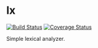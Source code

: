 # lx
[![Build Status](https://travis-ci.org/shishidosoichiro/lx.svg?branch=master)](https://travis-ci.org/shishidosoichiro/lx)
[![Coverage Status](https://coveralls.io/repos/github/shishidosoichiro/lx/badge.svg?branch=master)](https://coveralls.io/github/shishidosoichiro/lx?branch=master)


Simple lexical analyzer.
